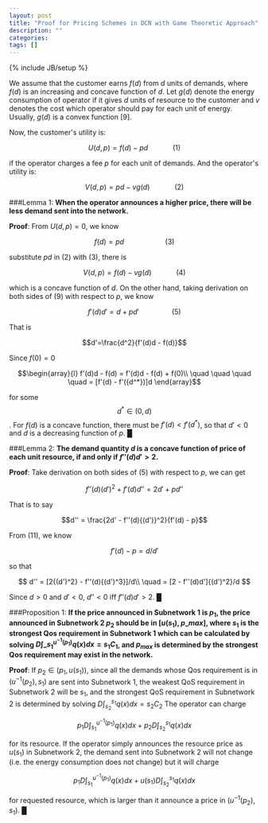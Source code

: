 ```yaml
---
layout: post
title: "Proof for Pricing Schemes in DCN with Game Theoretic Approach"
description: ""
categories: 
tags: []
---
```

{% include JB/setup %}

We assume that the customer earns $f(d)$ from $d$ units of demands, where $f(d)$ is an increasing and concave function of $d$. Let $g(d)$ denote the energy consumption of operator if it gives $d$ units of resource to the customer and $v$ denotes the cost which operator should pay for each unit of energy. Usually, $g(d)$ is a convex function [9].

Now, the customer's utility is:

$$       U(d,p) = f(d) - pd    \quad\quad\quad(1)$$

if the operator charges a fee $p$ for each unit of demands. And the operator's utility is:

$$       V(d,p) = pd - vg(d)   \quad\quad\quad(2)$$

###Lemma 1: 
**When the operator announces a higher price, there will be less demand sent into the network.**

__Proof__: From $U(d, p)=0$, we know 

$$    f(d) = pd \quad\quad\quad\quad\quad(3)$$

substitute $pd$ in (2) with (3), there is

$$    V(d, p)=f(d)-vg(d) \quad\quad\quad(4)$$

which is a concave function of $d$. On the other hand, taking derivation on both sides of (9) with respect to $p$, we know

$$    f'(d)d' = d + pd'      \quad\quad\quad\quad(5)       $$

That is 

$$d'=\frac{d^2}{f'(d)d - f(d)}$$

Since $f(0)=0$

$$\begin{array}{l}
f'(d)d - f(d) = f'(d)d - f(d) + f(0)\\
\quad \quad \quad \quad = [f'(d) - f'({d^*})]d
\end{array}$$

for some $${d^*} \in (0,d)$$. For $f(d)$ is a concave function, there must be $f'(d)<f'(d^*)$, so that $d'<0$ and $d$ is a decreasing function of $p$. █


###Lemma 2: 
**The demand quantity $d$ is a concave function of price of each unit resource, if and only if $f''(d)d'>2$.**

__Proof__: Take derivation on both sides of (5) with respect to $p$, we can get

$$f''(d){(d')^2} + f'(d)d'' = 2d' + pd''$$ 

That is to say

$$d'' = \frac{2d' - f''(d){(d')}^2}{f'(d) - p}$$ 

From (11), we know

$$f'(d) - p = d/d'$$ 

so that

$$ d'' = [2{(d')^2} - f''(d){(d')^3}]/d\\
\quad  = [2 - f''(d)d']{(d')^2}/d $$

Since $d>0$ and $d'<0$,  ${d''}<0$ iff ${f''}(d){d'} >2$. █



###Proposition 1: 
**If the price announced in Subnetwork 1 is $p_1$, the price announced in Subnetwork 2 $p_2$ should be in $[u(s_1), p\_{max}]$, where $s_1$ is the strongest Qos requirement in Subnetwork 1 which can be calculated by solving $D\int\_{{s_1}}^{{u^{ - 1}}({p_1})} {q(x)dx}  = {s_1}{C_1}$, and $p_{max}$ is determined by the strongest Qos requirement may exist in the network.**

__Proof__: If $p_2 \in (p_1, u(s_1))$, since all the demands whose Qos requirement is in $(u^{-1}(p_2), s_1)$ are sent into Subnetwork 1, the weakest QoS requirement in Subnetwork 2 will be $s_1$, and the strongest QoS requirement in Subnetwork 2 is determined by solving 
$D\int_{s_2}^{s_1} {q(x)dx}  = {s_2}{C_2}$
The operator can charge

$${p_1}D\int_{s_1}^{u^{ - 1}(p_1)}{q(x)dx + {p_2}D\int_{s_2}^{s_1}{q(x)dx}}$$

for its resource. If the operator simply announces the resource price as $u(s_1)$ in Subnetwork 2, the demand sent into Subnetwork 2 will not change (i.e. the energy consumption does not change) but it will charge

$${p_1}D\int_{s_1}^{u^{ - 1}(p_1)}{q(x)dx + u(s_1)D\int_{s_2}^{s_1}{q(x)dx}}$$

for requested resource, which is larger than it announce a price in $(u^{-1}(p_2), s_1)$. █         




